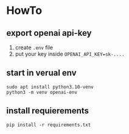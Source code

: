 # HowTo

## export openai api-key

1. create `.env` file
2. put your key inside `OPENAI_API_KEY=sk-....`


## start in verual env

```
sudo apt install python3.10-venv
python3 -m venv openai-env
```

## install requierements

```
pip install -r requirements.txt
```
